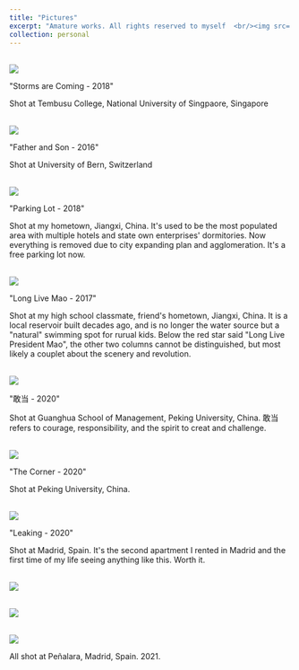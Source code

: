 ```yaml
---
title: "Pictures"
excerpt: "Amature works. All rights reserved to myself  <br/><img src='/images/view.jpg'>"
collection: personal
--- 
```


<br/><img src='/images/2018-01-24 142515.jpg'>

"Storms are Coming - 2018"

Shot at Tembusu College, National University of Singpaore, Singapore

<br/><img src='/images/FatherSon.jpg'>

"Father and Son - 2016"

Shot at University of Bern, Switzerland

<br/><img src='/images/hometown.jpg'>

"Parking Lot - 2018"

Shot at my hometown, Jiangxi, China. It's used to be the most populated area with multiple hotels and state own enterprises' dormitories. Now everything is removed due to city expanding plan and agglomeration. It's a free parking lot now.

<br/><img src='/images/Maoism.jpg'>

"Long Live Mao - 2017"

Shot at my high school classmate, friend's hometown, Jiangxi, China. It is a local reservoir built decades ago, and is no longer the water source but a "natural" swimming spot for rurual kids. Below the red star said "Long Live President Mao", the other two columns cannot be distinguished, but most likely a couplet about the scenery and revolution.

<br/><img src='/images/gsm.jpg'>

"敢当 - 2020"

Shot at Guanghua School of Management, Peking University, China. 敢当 refers to courage, responsibility, and the spirit to creat and challenge.

<br/><img src='/images/PKU.jpg'>

"The Corner - 2020"

Shot at Peking University, China.

<br/><img src='/images/leaking.jpg'>

"Leaking - 2020"

Shot at Madrid, Spain. It's the second apartment I rented in Madrid and the first time of my life seeing anything like this. Worth it.

<br/><img src='/images/Laguna.jpg'>

<br/><img src='/images/Small tower.jpg'>

<br/><img src='/images/peak.jpg'>

All shot at Pe&ntilde;alara, Madrid, Spain. 2021.

